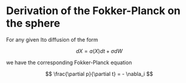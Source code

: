 # Derivation of the Fokker-Planck on the sphere

For any given Ito diffusion of the form

$$
d X = a(X) dt + \sigma dW
$$

we have the corresponding Fokker-Planck equation

$$
\frac{\partial p}{\partial t} = - \nabla_i 
$$
<!--stackedit_data:
eyJoaXN0b3J5IjpbMTgyODE5ODQxMl19
-->